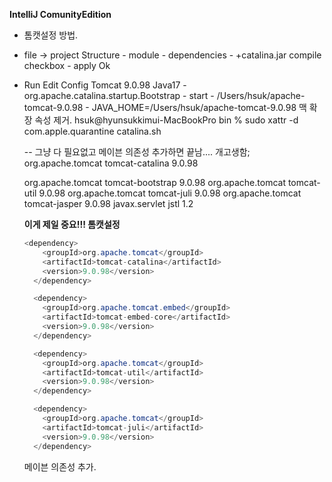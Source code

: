 **IntelliJ ComunityEdition**
- 톰캣설정 방법.
- file -> project Structure - module - dependencies - +catalina.jar  compile checkbox - apply Ok
- Run Edit Config
  Tomcat 9.0.98
  Java17 - org.apache.catalina.startup.Bootstrap - start - /Users/hsuk/apache-tomcat-9.0.98 - JAVA_HOME=/Users/hsuk/apache-tomcat-9.0.98
  맥 확장 속성 제거. hsuk@hyunsukkimui-MacBookPro bin % sudo xattr -d com.apple.quarantine catalina.sh

  -- 그냥 다 필요없고 메이븐 의존성 추가하면 끝남.... 개고생함;
  <dependency>
      <groupId>org.apache.tomcat</groupId>
      <artifactId>tomcat-catalina</artifactId>
      <version>9.0.98</version>
    </dependency>

    <dependency>
      <groupId>org.apache.tomcat</groupId>
      <artifactId>tomcat-bootstrap</artifactId>
      <version>9.0.98</version>
    </dependency>

    <dependency>
      <groupId>org.apache.tomcat</groupId>
      <artifactId>tomcat-util</artifactId>
      <version>9.0.98</version>
    </dependency>

    <dependency>
      <groupId>org.apache.tomcat</groupId>
      <artifactId>tomcat-juli</artifactId>
      <version>9.0.98</version>
    </dependency>


    <!-- JSP 새로 추가 -->
    <dependency>
      <groupId>org.apache.tomcat</groupId>
      <artifactId>tomcat-jasper</artifactId>
      <version>9.0.98</version>
    </dependency>

    <dependency>
      <groupId>javax.servlet</groupId>
      <artifactId>jstl</artifactId>
      <version>1.2</version>
    </dependency>




  **이게 제일 중요!!! 톰캣설정**
  ```java
  <dependency>
      <groupId>org.apache.tomcat</groupId>
      <artifactId>tomcat-catalina</artifactId>
      <version>9.0.98</version>
    </dependency>

    <dependency>
      <groupId>org.apache.tomcat.embed</groupId>
      <artifactId>tomcat-embed-core</artifactId>
      <version>9.0.98</version>
    </dependency>

    <dependency>
      <groupId>org.apache.tomcat</groupId>
      <artifactId>tomcat-util</artifactId>
      <version>9.0.98</version>
    </dependency>

    <dependency>
      <groupId>org.apache.tomcat</groupId>
      <artifactId>tomcat-juli</artifactId>
      <version>9.0.98</version>
    </dependency>

    ```
    메이븐 의존성 추가.



    
